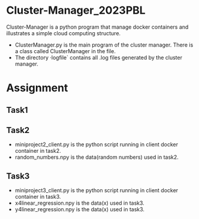# Cluster-Manager_2023PBL

Cluster-Manager is a python program that manage docker containers and illustrates a simple cloud computing structure.

-   ClusterManager.py is the main program of the cluster manager. There is a class called ClusterManager in the file.
-   The directory ·logfile` contains all .log files generated by the cluster manager.

# Assignment
## Task1

## Task2

-   miniproject2_client.py is the python script running in client docker container in task2.
-   random_numbers.npy is the data(random numbers) used in task2.

## Task3

-   miniproject3_client.py is the python script running in client docker container in task3.
-   x4linear_regression.npy is the data(x) used in task3.
-   y4linear_regression.npy is the data(x) used in task3.






